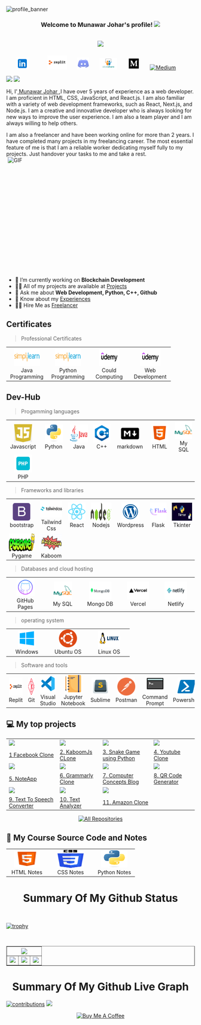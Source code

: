 ![profile_banner](https://github.com/MunawarJohar/profile/assets/106137102/72e9cc0f-b9d6-430b-af23-842f6ea98bb6)
<h3 align="center">

  Welcome to Munawar Johar's profile!
  <img src="https://media.giphy.com/media/hvRJCLFzcasrR4ia7z/giphy.gif" width="28">
</h3>
<!-- Typing SVG  - https://readme-typing-svg.herokuapp.com/demo/ -->
<h2 align="center" >
  <a href="https://git.io/typing-svg"><img src="https://readme-typing-svg.herokuapp.com?lines=Hi+,+I+am+Munawar+Johar;I+am+a+passionate+Web+Developer;I+am+an+open-source+contributor;Passionate+Coder+who+loves+programming"></a>
  </h2>
  
<!-- social -->
<p align="center">
   <a href="https://www.linkedin.com/in/munawar-johar-520796240/" alt="LinkedIN"><img width="32px" src="./img/linked.png"/></a>
  &#8287;&#8287;&#8287;&#8287;&#8287;
  &#8287;&#8287;&#8287;&#8287;&#8287;
  <a href="https://replit.com/@MunawarJohar" alt="Douyin"><img width="52px" src="./img/images.png"/></a>
  &#8287;&#8287;&#8287;&#8287;&#8287;
  <a href="#" alt="Discord"><img width="32px" src="./img/discord-48.png"/></a>
  &#8287;&#8287;&#8287;&#8287;&#8287;
  <a href="https://www.slideshare.net/MunawarHussainJohar1"><img width="48px" alt="slideshare" title="codepen" src="./img/slideshare.png"/></a>
  &#8287;&#8287;&#8287;&#8287;&#8287;
  <a href="https://medium.com/@munawar151512"><img width="32px" alt="Medium" title="Medium" src="./img/medium%20(2).png"/></a>
  &#8287;&#8287;&#8287;&#8287;&#8287;
   <a href="https://dev.to/munawarjohar"><img width="32px" alt="Medium" title="Medium" src="https://dev-to-uploads.s3.amazonaws.com/uploads/logos/resized_logo_UQww2soKuUsjaOGNB38o.png"/></a>
  &#8287;&#8287;&#8287;&#8287;&#8287;
</p>

  <img  src="https://camo.githubusercontent.com/be634cf86905c280faec5c3c3f1bb8756583d9905a0aa33dac85c9dc9af56cf3/68747470733a2f2f6b6f6d617265762e636f6d2f67687076632f3f757365726e616d653d6d756e617761726a6f686172266c6162656c3d50726f66696c65253230766965777326636f6c6f723d306537356236267374796c653d666c6174"/></a>
  <img  src="https://custom-icon-badges.herokuapp.com/github/v/tag/MunawarJohar/custom-icon-badges?logo=tag&logoColor=white"/></a>

  Hi, I'<a href="https://munawar-johar-io.vercel.app/"> Munawar Johar </a>,I have over 5 years of experience as a web developer.      I am proficient in HTML, CSS, JavaScript, and React.js. I am also familiar with a variety of web development frameworks, such as React, Next.js, and Node.js. I am a creative and innovative developer who is always looking for new ways to improve the user experience. I am also a team player and I am always willing to help others.
  <br>

I am also a freelancer and have been working online for more than 2 years. I have completed many projects in my freelancing career. The most essential feature of me is that I am a reliable worker dedicating myself fully to my projects. Just handover your tasks to me and take a rest.
 <img align="right" alt="GIF" src="https://raw.githubusercontent.com/ShahriarShafin/ShahriarShafin/main/Assets/programmer.gif" width="500" height="320" />
 
 - 🔭 I’m currently working on **Blockchain Development**
- 👨‍💻 All of my projects are available at [Projects](https://github.com/MunawarJohar?tab=repositories)
- 💬 Ask me about **Web Development, Python, C++, Github**
- 📄 Know about my [Experiences](https://munawar-johar-io.vercel.app/#resume)
- 👨‍💻 Hire Me as [Freelancer](https://www.linkedin.com/in/munawar-johar-520796240/)


<h2 align="left" id="naemazam">Certificates</h2>

>Professional Certificates

<table>
  <tr>
    <td align="center" width="96">
      <a href="#">
        <img src="./img/simplilearn.png" width="70" height="48" alt="#" />
      </a>
      <br> Java Programming
    </td>
    <td align="center" width="96">
      <a href="#">
        <img src="./img/simplilearn.png" width="70" height="48" alt="Python" />
      </a>
      <br> Python Programming
    </td>
    <td align="center" width="96">
      <a href="#">
        <img src="./img/udemy.png" width="55" height="48" alt="c" />
      </a>
      <br> Could Computing
    </td>
    <td align="center" width="96">
      <a href="#">
        <img src="./img/udemy.png" width="55" height="48" alt="c" />
      </a>
      <br> Web Development
    </td>
     </tr>
</table>

<h2 align="left" id="naemazam">Dev-Hub</h2>

> Progamming languages

<table>
  <tr>
    <td align="center" width="96">
      <a href="#">
        <img src="./img/js.png" width="48" height="48" alt="#" />
      </a>
      <br>Javascript
    </td>
    <td align="center" width="96">
      <a href="#">
        <img src="./img/python-original.svg" width="48" height="48" alt="Python" />
      </a>
      <br>Python
    </td>
    <td align="center" width="96">
      <a href="#">
        <img src="./img/java.png" width="48" height="48" alt="c" />
      </a>
      <br>Java
    </td>
    <td align="center" width="96">
      <a href="#">
        <img src="/img/c++.png" width="48" height="48" alt="Jsonnet" />
      </a>
      <br>C++
    </td>
    <td align="center" width="96">
      <a href="#">
        <img src="./img/m.png" width="48" height="48" alt="TypeScript" />
      </a>
      <br>markdown
    </td>
     <td align="center" width="96">
      <a href="#">
        <img src="./img/html.png" width="48" height="48" alt="TypeScript" />
      </a>
      <br>HTML
    </td>
     <td align="center" width="96">
      <a href="#">
        <img src="./img/my-sql.png" width="48" height="48" alt="TypeScript" />
      </a>
      <br>My SQL
    </td>
  </tr>
  <tr>
    <td align="center" width="96">
      <a href="#">
        <img src="./img/php.png" width="48" height="48" alt="PHP" />
      </a>
      <br>PHP
    </td>
    </tr>
</table>

> Frameworks and libraries

<table>
  <tr>
    <td align="center" width="96">
      <a href="#">
        <img src="./img/bootstrap-plain.svg" width="48" height="48" alt="Python" />
      </a>
      <br>bootstrap
    </td>
    <td align="center" width="96">
      <a href="#">
        <img src="./img/tailwind.png" width="60" height="48" alt="tailwind" />
      </a>
      <br>Tailwind Css
    </td>
    <td align="center" width="96">
      <a href="#">
        <img src="img/react-original.svg" width="48" height="48" alt="react" />
      </a>
      <br>React
    </td>
    <td align="center" width="96">
      <a href="#">
        <img src="img/nodejs.png" width="70" height="48" alt="react" />
      </a>
      <br>Nodejs
    </td>
     <td align="center" width="96">
      <a href="#">
        <img src="./img/wordpress.png" width="48" height="48" alt="TypeScript" />
      </a>
      <br>Wordpress
    </td>
     <td align="center" width="96">
      <a href="#">
        <img src="./img/flask.png" width="48" height="48" alt="TypeScript" />
      </a>
      <br>Flask
    </td>
    <td align="center" width="96">
      <a href="#">
        <img src="./img/tkinter.png" width="60" height="48" alt="tkinter" />
      </a>
      <br>Tkinter
    </td>
    <tr>
    <td align="center" width="96">
      <a href="#">
        <img src="./img/pygame.png" width="70" height="48" alt="pygame" />
      </a>
      <br>Pygame
    </td>
      <td align="center" width="96">
      <a href="#">
        <img src="./img/kaboom.png" width="60" height="48" alt="kaboom" />
      </a>
      <br>Kaboom
      </td>
    </tr>
    </tr>
</table>

> Databases and cloud hosting

<table>
  <tr>
    <td align="center" width="96">
      <a href="#">
        <img src="./img/github.png" width="48" height="48" alt="C#" />
      </a>
      <br>GitHub Pages
    </td>
    <td align="center" width="96">
      <a href="#">
        <img src="./img/my-sql.png" width="48" height="48" alt="Python" />
      </a>
      <br>My SQL
    </td>
    <td align="center" width="96">
      <a href="#">
        <img src="./img/mongodb.png" width="60" height="48" alt="Python" />
      </a>
      <br>Mongo DB
    </td>
    <td align="center" width="96">
      <a href="#">
        <img src="./img/vercel.png" width="60" height="48" alt="Python" />
      </a>
      <br>Vercel
    </td>
    <td align="center" width="96">
      <a href="#">
        <img src="./img/netlify.png" width="60" height="48" alt="netlofy" />
      </a>
      <br>Netlify
    </td>
    </tr>
</table>

> operating system

<table>
  <tr>
    <td align="center" width="96">
      <a href="#">
        <img src="./img/windo.png" width="48" height="48" alt="C#" />
      </a>
      <br>Windows
    </td>
    <td align="center" width="96">
      <a href="#">
        <img src="./img/ubuntu.png" width="48" height="48" alt="TypeScript" />
      </a>
      <br>Ubuntu OS
    </td>
        <td align="center" width="96">
      <a href="#">
        <img src="./img/linux.png" width="60" height="48" alt="TypeScript" />
      </a>
      <br>Linux OS
    </td>
    </tr>
</table>

> Software and tools
<table>
  <tr>
    <td align="center" width="96">
      <a href="#">
        <img src="./img/images.png" width="48" height="48" alt="replit" />
      </a>
      <br>Replit
    </td>
    <td align="center" width="96">
      <a href="#">
        <img src="./img/git.png" width="48" height="48" alt="Git" />
      </a>
      <br>Git
    </td>
    <td align="center" width="96">
      <a href="#">
        <img src="./img/vs.png" width="48" height="48" alt="TypeScript" />
      </a>
      <br>Visual Studio
    </td>
      <td align="center" width="96">
      <a href="#">
        <img src="./img/jnote.png" width="48" height="48" alt="TypeScript" />
      </a>
      <br>Jupyter Notebook
    </td>
    <td align="center" width="96">
      <a href="#">
        <img src="./img/sublime.png" width="48" height="48" alt="TypeScript" />
      </a>
      <br>Sublime
    </td>
      <td align="center" width="96">
      <a href="#">
        <img src="./img/postman.png" width="48" height="48" alt="TypeScript" />
      </a>
      <br>Postman
    </td>
        <td align="center" width="96">
      <a href="#">
        <img src="./img/cmd.png" width="48" height="48" alt="cmd" />
      </a>
      <br>Command Prompt
    </td>
     <td align="center" width="96">
      <a href="#">
        <img src="./img/power.png" width="48" height="48" alt="TypeScript" />
      </a>
      <br>Powershell
    </tr>
</table>

<!-- table emd-->

<!-- project table -->
 
## 💻 My top  projects
<table>
  <tr>
    <td><img src="https://user-images.githubusercontent.com/106137102/203019646-77815d26-4678-4f2e-90c2-2012476e9e1f.PNG" width = 1000>
    </td>
     <td><img src="https://user-images.githubusercontent.com/106137102/201598208-328212fc-17cb-4152-a6fb-f640e6bffbc6.PNG" width = 700>
    </td>
    <td><img src="https://user-images.githubusercontent.com/106137102/194517795-d383417b-15ce-44ce-b9ff-27d6aa2fd231.PNG" width =1000>
    <td><img src="https://user-images.githubusercontent.com/106137102/194516409-ca8019a9-f93f-493a-8851-0b2f4ffd3d90.PNG" width =1000>
    </td>
  </tr> 

  <tr>
    <td><a href="https://github.com/MunawarJohar/FacebookClone"</a> 1 Facebook Clone</td>
        <td><a href="https://github.com/MunawarJohar/KaboomjsClone"</a> 2. KaboomJs CLone</td>
     <td><a href="https://github.com/MunawarJohar/Snake_Game"</a>3. Snake Game using Python </td>
     <td><a href="https://github.com/MunawarJohar/YouTubeClone"</a> 4. Youtube Clone  </td>
  </tr>


 <tr> 
  <td>
  <a><img src="https://user-images.githubusercontent.com/106137102/194520254-4247eb6d-5e73-422a-93e6-f354cecec5ac.PNG"></a>
  </td>
  <td> <a><img src="https://user-images.githubusercontent.com/106137102/225852713-62a1b315-c5c1-4ffd-960b-67fc9bd607c4.PNG" width =1000></td>

  <td>
   <img src="https://user-images.githubusercontent.com/106137102/194519457-047f0e5e-f9d3-4b90-a5c7-42cd9b86e599.PNG">
</td>

  <td>
   <img src="https://user-images.githubusercontent.com/106137102/223942464-6e75a1e6-a56a-4375-9b52-39e303703d93.PNG">
</td>

 </tr>

   <tr>
    <td><a href="https://github.com/MunawarJohar/NoteApp"</a>5. NoteApp </td>
     <td><a href="https://github.com/MunawarJohar/GrammarlyClone"</a> 6. Grammarly Clone </td>
     <td><a href="https://github.com/MunawarJohar/Blog-Website-For-computer-concepts"</a>7. Computer Concepts Blog</td>
     <td><a href="https://github.com/MunawarJohar/QR-Code-Generator"</a>8. QR Code Generator</td>
  </tr>

  <tr> 
  <td>
  <a><img src="https://private-user-images.githubusercontent.com/106137102/262016924-2b420b45-4aaf-4e46-bacd-1e28fb819a57.PNG?jwt=eyJhbGciOiJIUzI1NiIsInR5cCI6IkpXVCJ9.eyJpc3MiOiJnaXRodWIuY29tIiwiYXVkIjoicmF3LmdpdGh1YnVzZXJjb250ZW50LmNvbSIsImtleSI6ImtleTUiLCJleHAiOjE3MDQwMDEzODMsIm5iZiI6MTcwNDAwMTA4MywicGF0aCI6Ii8xMDYxMzcxMDIvMjYyMDE2OTI0LTJiNDIwYjQ1LTRhYWYtNGU0Ni1iYWNkLTFlMjhmYjgxOWE1Ny5QTkc_WC1BbXotQWxnb3JpdGhtPUFXUzQtSE1BQy1TSEEyNTYmWC1BbXotQ3JlZGVudGlhbD1BS0lBVkNPRFlMU0E1M1BRSzRaQSUyRjIwMjMxMjMxJTJGdXMtZWFzdC0xJTJGczMlMkZhd3M0X3JlcXVlc3QmWC1BbXotRGF0ZT0yMDIzMTIzMVQwNTM4MDNaJlgtQW16LUV4cGlyZXM9MzAwJlgtQW16LVNpZ25hdHVyZT03M2MwZGE2MWQyNGYzOTBhMmI2NzRjYmQ4NzJjYjEwZTI0MjkzNjlmMGFlNDA3NzEwMDYxN2Y0OTM0ZTY5OTQ5JlgtQW16LVNpZ25lZEhlYWRlcnM9aG9zdCZhY3Rvcl9pZD0wJmtleV9pZD0wJnJlcG9faWQ9MCJ9.96-BqEuWY_QYDv4L_sOP7nHj7gTHbIUrEodibjrXlx0"></a>
  </td>
  <td> <a><img src="https://private-user-images.githubusercontent.com/106137102/243343216-6654c5a9-3fb5-434a-b67f-b89ce6c4f750.PNG?jwt=eyJhbGciOiJIUzI1NiIsInR5cCI6IkpXVCJ9.eyJpc3MiOiJnaXRodWIuY29tIiwiYXVkIjoicmF3LmdpdGh1YnVzZXJjb250ZW50LmNvbSIsImtleSI6ImtleTUiLCJleHAiOjE3MDQwMDQxMTUsIm5iZiI6MTcwNDAwMzgxNSwicGF0aCI6Ii8xMDYxMzcxMDIvMjQzMzQzMjE2LTY2NTRjNWE5LTNmYjUtNDM0YS1iNjdmLWI4OWNlNmM0Zjc1MC5QTkc_WC1BbXotQWxnb3JpdGhtPUFXUzQtSE1BQy1TSEEyNTYmWC1BbXotQ3JlZGVudGlhbD1BS0lBVkNPRFlMU0E1M1BRSzRaQSUyRjIwMjMxMjMxJTJGdXMtZWFzdC0xJTJGczMlMkZhd3M0X3JlcXVlc3QmWC1BbXotRGF0ZT0yMDIzMTIzMVQwNjIzMzVaJlgtQW16LUV4cGlyZXM9MzAwJlgtQW16LVNpZ25hdHVyZT05MzVlOTY4NjRhMzM5NjdlNTc0ZmM1ZWVjN2MwZjdiNGM2ODM4NzRhODA4MTEyYjkwMmQ1NjQ5OTYzYThmNTViJlgtQW16LVNpZ25lZEhlYWRlcnM9aG9zdCZhY3Rvcl9pZD0wJmtleV9pZD0wJnJlcG9faWQ9MCJ9.VfY8mIJC8Cq-163adSHr7LiJClMuUGEBmvbYqMLI-Ho" width =1000></td>

  <td>
   <img src="https://private-user-images.githubusercontent.com/106137102/262574843-d3b1cb1c-8a42-4cd0-8278-2e9ac5e253d6.PNG?jwt=eyJhbGciOiJIUzI1NiIsInR5cCI6IkpXVCJ9.eyJpc3MiOiJnaXRodWIuY29tIiwiYXVkIjoicmF3LmdpdGh1YnVzZXJjb250ZW50LmNvbSIsImtleSI6ImtleTUiLCJleHAiOjE3MDQwMDE1NjcsIm5iZiI6MTcwNDAwMTI2NywicGF0aCI6Ii8xMDYxMzcxMDIvMjYyNTc0ODQzLWQzYjFjYjFjLThhNDItNGNkMC04Mjc4LTJlOWFjNWUyNTNkNi5QTkc_WC1BbXotQWxnb3JpdGhtPUFXUzQtSE1BQy1TSEEyNTYmWC1BbXotQ3JlZGVudGlhbD1BS0lBVkNPRFlMU0E1M1BRSzRaQSUyRjIwMjMxMjMxJTJGdXMtZWFzdC0xJTJGczMlMkZhd3M0X3JlcXVlc3QmWC1BbXotRGF0ZT0yMDIzMTIzMVQwNTQxMDdaJlgtQW16LUV4cGlyZXM9MzAwJlgtQW16LVNpZ25hdHVyZT0wNDZkYTJhNzNlNzkwNjAwMDhjMTQxMTZjM2MyYmRkMzlhM2FmYzUzZGI1ZWUzODFmYzQ2OTVlNmM5YThhNDM1JlgtQW16LVNpZ25lZEhlYWRlcnM9aG9zdCZhY3Rvcl9pZD0wJmtleV9pZD0wJnJlcG9faWQ9MCJ9.bujfpGrt9kd_pM_mUa6rEYV264roJm_-m0W8A96IpWo">
</td>
 </tr>

 <tr>
    <td><a href="https://munawarjohar.github.io/Text_to_Voice.github.io/"</a>9. Text To Speech Converter </td>
     <td><a href="https://github.com/MunawarJohar/Text_Analyzer"</a> 10. Text Analyzer </td>
     <td><a href="https://github.com/MunawarJohar/Amazon_Clone.github.io"</a>11. Amazon Clone</td>
  
  </tr>
</table>

<p align="center">
  <a href="https://github.com/MunawarJohar?tab=repositories"><img alt="All Repositories" title="All Repositories" src="https://custom-icon-badges.herokuapp.com/badge/-All%20Repos-2962FF?style=for-the-badge&logoColor=white&logo=repo"/></a>
</p>

## 📘 My Course Source Code and Notes
<table>
  <tr>
    <td align="center" width="96">
      <a href="https://github.com/MunawarJohar/HTML-Course">
        <img src="./img/html.png" width="70" height="48" alt="#" />
      </a>
      <br> HTML Notes
    </td>
    <td align="center" width="110">
      <a href="#">
        <img src="./img/css.png" width="70" height="48" alt="Python" />
      </a>
      <br> CSS Notes
    </td>
    <td align="center" width="96">
      <a href="https://github.com/MunawarJohar/Python_100_Days_Of_Code">
        <img src="./img/python-original.svg" width="70" height="48" alt="Python" />
      </a>
      <br> Python Notes
    </td>
</table>
 
  <p align="center">
  <h1 align="center">Summary Of My Github Status</h1>
</p>
  
<br/>

 [![trophy](https://github-profile-trophy.vercel.app/?username=MunawarJohar&theme=onedark)](https://github.com/ryo-ma/github-profile-trophy)

<p align="left"> <a href="https://twitter.com/" target="blank"><img src="https://img.shields.io/twitter/follow/?logo=twitter&style=for-the-badge" alt="" /></a> </p>

<table align="center" border="1">
<tr align="center">
<td colspan="3"><img align="center" src="https://github-readme-stats.vercel.app/api?username=MunawarJohar&theme=tokyonight&show_icons=true" /></td>
</tr>
<tr align="center">
<td><img src="https://github-readme-stats.vercel.app/api/top-langs/?username=MunawarJohar&theme=tokyonight&show_icons=true" /></td>
<td><img src="https://github-profile-summary-cards.vercel.app/api/cards/repos-per-language?username=MunawarJohar&theme=github_dark" /></td>
<td colspan="3"><img src="https://github-profile-summary-cards.vercel.app/api/cards/most-commit-language?username=MunawarJohar&theme=github_dark"/></td>
</tr>

</table>

 <p align="center">
  <h1 align="center">Summary Of My Github Live Graph</h1>
</p>  

[![contributions](https://activity-graph.herokuapp.com/graph?username=MunawarJohar&theme=xcode&area=true)](https://github.com/MunawarJohar)
![](https://github-profile-summary-cards.vercel.app/api/cards/profile-details?username=MunawarJohar&theme=github_dark)

<p align="center">  <a href="https://www.buymeacoffee.com/munawarjohar" target="_blank"><img src="https://cdn.buymeacoffee.com/buttons/v2/default-red.png" alt="Buy Me A Coffee" width="150" ></a></p>
  
